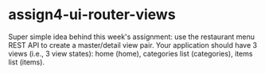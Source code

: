 # assign4-ui-router-views
Super simple idea behind this week's assignment: use the restaurant menu REST API to create a master/detail view pair.  Your application should have 3 views (i.e., 3 view states): home (home), categories list (categories), items list (items).
